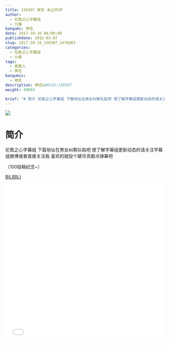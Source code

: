 ```yaml
---
title: 150307 神舌 未公开SP
author: 
  - 伦敦之心字幕组
  - 九條
bangumi: 神舌
date: 2017-10-16 00:00:00
publishdate: 2015-03-07
slug: 2017-10-16_150307_2476903
categories: 
  - 伦敦之心字幕组
  - 九條
tags: 
  - 香蕉人
  - 神舌
bangumis: 
  - 神舌
description: 神舌&#8226;150307
weight: 49693

brief: "# 简介 伦敦之心字幕组 下载地址在男女纠察队贴吧 想了解字幕组更新动态的请关注字幕组微博或者直接关注我 喜欢的就投个硬币贡献点弹幕吧 （100投稿纪念~）"
---
```


![](https://i.imgur.com/GpvRNxk.jpg)

# 简介  
伦敦之心字幕组 下载地址在男女纠察队贴吧 想了解字幕组更新动态的请关注字幕组微博或者直接关注我 喜欢的就投个硬币贡献点弹幕吧


（100投稿纪念~）

  [BILIBILI](https://www.bilibili.com/video/av2476903/)


<div class="vcontainer">  <iframe class='video' src="//www.bilibili.com/blackboard/player.html?aid=2476903" width="100%" height="500" frameborder="0" allowfullscreen="allowfullscreen"></iframe></div>
